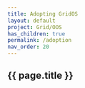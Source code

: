 ```yaml
---
title: Adopting GridOS
layout: default
project: Grid/OOS
has_children: true
permalink: /adoption
nav_order: 20
---
```


## {{ page.title }}
